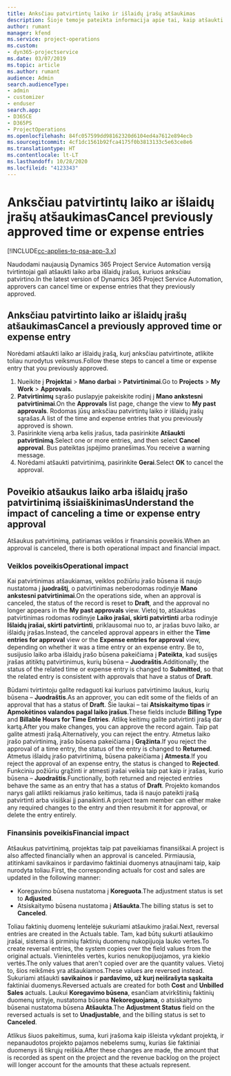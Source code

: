 ```yaml
---
title: Anksčiau patvirtintų laiko ir išlaidų įrašų atšaukimas
description: Šioje temoje pateikta informacija apie tai, kaip atšaukti anksčiau patvirtintą projekto laiko ir išlaidų operaciją.
author: rumant
manager: kfend
ms.service: project-operations
ms.custom:
- dyn365-projectservice
ms.date: 03/07/2019
ms.topic: article
ms.author: rumant
audience: Admin
search.audienceType:
- admin
- customizer
- enduser
search.app:
- D365CE
- D365PS
- ProjectOperations
ms.openlocfilehash: 84fc057599dd98162320d6104ed4a7612e894ecb
ms.sourcegitcommit: 4cf1dc1561b92fca4175f0b3813133c5e63ce8e6
ms.translationtype: HT
ms.contentlocale: lt-LT
ms.lasthandoff: 10/28/2020
ms.locfileid: "4123343"
---
```

# <a name="cancel-previously-approved-time-or-expense-entries"></a><span data-ttu-id="ec815-103">Anksčiau patvirtintų laiko ar išlaidų įrašų atšaukimas</span><span class="sxs-lookup"><span data-stu-id="ec815-103">Cancel previously approved time or expense entries</span></span>

[!INCLUDE[cc-applies-to-psa-app-3.x](../includes/cc-applies-to-psa-app-3x.md)]

<span data-ttu-id="ec815-104">Naudodami naujausią Dynamics 365 Project Service Automation versiją tvirtintojai gali atšaukti laiko arba išlaidų įrašus, kuriuos anksčiau patvirtino.</span><span class="sxs-lookup"><span data-stu-id="ec815-104">In the latest version of Dynamics 365 Project Service Automation, approvers can cancel time or expense entries that they previously approved.</span></span>

## <a name="cancel-a-previously-approved-time-or-expense-entry"></a><span data-ttu-id="ec815-105">Anksčiau patvirtinto laiko ar išlaidų įrašų atšaukimas</span><span class="sxs-lookup"><span data-stu-id="ec815-105">Cancel a previously approved time or expense entry</span></span>

<span data-ttu-id="ec815-106">Norėdami atšaukti laiko ar išlaidų įrašą, kurį anksčiau patvirtinote, atlikite toliau nurodytus veiksmus.</span><span class="sxs-lookup"><span data-stu-id="ec815-106">Follow these steps to cancel a time or expense entry that you previously approved.</span></span>

1. <span data-ttu-id="ec815-107">Nueikite į **Projektai** \> **Mano darbai** \> **Patvirtinimai**.</span><span class="sxs-lookup"><span data-stu-id="ec815-107">Go to **Projects** \> **My Work** \> **Approvals**.</span></span>
2. <span data-ttu-id="ec815-108">**Patvirtinimų** sąrašo puslapyje pakeiskite rodinį į **Mano ankstesni patvirtinimai**.</span><span class="sxs-lookup"><span data-stu-id="ec815-108">On the **Approvals** list page, change the view to **My past approvals**.</span></span> <span data-ttu-id="ec815-109">Rodomas jūsų anksčiau patvirtintų laiko ir išlaidų įrašų sąrašas.</span><span class="sxs-lookup"><span data-stu-id="ec815-109">A list of the time and expense entries that you previously approved is shown.</span></span>
3. <span data-ttu-id="ec815-110">Pasirinkite vieną arba kelis įrašus, tada pasirinkite **Atšaukti patvirtinimą**.</span><span class="sxs-lookup"><span data-stu-id="ec815-110">Select one or more entries, and then select **Cancel approval**.</span></span> <span data-ttu-id="ec815-111">Bus pateiktas įspėjimo pranešimas.</span><span class="sxs-lookup"><span data-stu-id="ec815-111">You receive a warning message.</span></span>
4. <span data-ttu-id="ec815-112">Norėdami atšaukti patvirtinimą, pasirinkite **Gerai**.</span><span class="sxs-lookup"><span data-stu-id="ec815-112">Select **OK** to cancel the approval.</span></span>

## <a name="understand-the-impact-of-canceling-a-time-or-expense-entry-approval"></a><span data-ttu-id="ec815-113">Poveikio atšaukus laiko arba išlaidų įrašo patvirtinimą išsiaiškinimas</span><span class="sxs-lookup"><span data-stu-id="ec815-113">Understand the impact of canceling a time or expense entry approval</span></span>

<span data-ttu-id="ec815-114">Atšaukus patvirtinimą, patiriamas veiklos ir finansinis poveikis.</span><span class="sxs-lookup"><span data-stu-id="ec815-114">When an approval is canceled, there is both operational impact and financial impact.</span></span>

### <a name="operational-impact"></a><span data-ttu-id="ec815-115">Veiklos poveikis</span><span class="sxs-lookup"><span data-stu-id="ec815-115">Operational impact</span></span>

<span data-ttu-id="ec815-116">Kai patvirtinimas atšaukiamas, veiklos požiūriu įrašo būsena iš naujo nustatoma į **juodraštį**, o patvirtinimas neberodomas rodinyje **Mano ankstesni patvirtinimai**.</span><span class="sxs-lookup"><span data-stu-id="ec815-116">On the operations side, when an approval is canceled, the status of the record is reset to **Draft**, and the approval no longer appears in the **My past approvals** view.</span></span> <span data-ttu-id="ec815-117">Vietoj to, atšauktas patvirtinimas rodomas rodinyje **Laiko įrašai, skirti patvirtinti** arba rodinyje **Išlaidų įrašai, skirti patvirtinti**, priklausomai nuo to, ar įrašas buvo laiko, ar išlaidų įrašas.</span><span class="sxs-lookup"><span data-stu-id="ec815-117">Instead, the canceled approval appears in either the **Time entries for approval** view or the **Expense entries for approval** view, depending on whether it was a time entry or an expense entry.</span></span> <span data-ttu-id="ec815-118">Be to, susijusio laiko arba išlaidų įrašo būsena pakeičiama į **Pateikta**, kad susijęs įrašas atitiktų patvirtinimus, kurių būsena – **Juodraštis**.</span><span class="sxs-lookup"><span data-stu-id="ec815-118">Additionally, the status of the related time or expense entry is changed to **Submitted**, so that the related entry is consistent with approvals that have a status of **Draft**.</span></span>

<span data-ttu-id="ec815-119">Būdami tvirtintoju galite redaguoti kai kuriuos patvirtinimo laukus, kurių būsena – **Juodraštis**.</span><span class="sxs-lookup"><span data-stu-id="ec815-119">As an approver, you can edit some of the fields of an approval that has a status of **Draft**.</span></span> <span data-ttu-id="ec815-120">Šie laukai – tai **Atsiskaitymo tipas** ir **Apmokėtinos valandos pagal laiko įrašus**.</span><span class="sxs-lookup"><span data-stu-id="ec815-120">These fields include **Billing Type** and **Billable Hours for Time Entries**.</span></span> <span data-ttu-id="ec815-121">Atlikę keitimų galite patvirtinti įrašą dar kartą.</span><span class="sxs-lookup"><span data-stu-id="ec815-121">After you make changes, you can approve the record again.</span></span> <span data-ttu-id="ec815-122">Taip pat galite atmesti įrašą.</span><span class="sxs-lookup"><span data-stu-id="ec815-122">Alternatively, you can reject the entry.</span></span> <span data-ttu-id="ec815-123">Atmetus laiko įrašo patvirtinimą, įrašo būsena pakeičiama į **Grąžinta**.</span><span class="sxs-lookup"><span data-stu-id="ec815-123">If you reject the approval of a time entry, the status of the entry is changed to **Returned**.</span></span> <span data-ttu-id="ec815-124">Atmetus išlaidų įrašo patvirtinimą, būsena pakeičiama į **Atmesta**.</span><span class="sxs-lookup"><span data-stu-id="ec815-124">If you reject the approval of an expense entry, the status is changed to **Rejected**.</span></span> <span data-ttu-id="ec815-125">Funkciniu požiūriu grąžinti ir atmesti įrašai veikia taip pat kaip ir įrašas, kurio būsena – **Juodraštis**.</span><span class="sxs-lookup"><span data-stu-id="ec815-125">Functionally, both returned and rejected entries behave the same as an entry that has a status of **Draft**.</span></span> <span data-ttu-id="ec815-126">Projekto komandos narys gali atlikti reikiamus įrašo keitimus, tada iš naujo pateikti įrašą patvirtinti arba visiškai jį panaikinti.</span><span class="sxs-lookup"><span data-stu-id="ec815-126">A project team member can either make any required changes to the entry and then resubmit it for approval, or delete the entry entirely.</span></span>

### <a name="financial-impact"></a><span data-ttu-id="ec815-127">Finansinis poveikis</span><span class="sxs-lookup"><span data-stu-id="ec815-127">Financial impact</span></span>

<span data-ttu-id="ec815-128">Atšaukus patvirtinimą, projektas taip pat paveikiamas finansiškai.</span><span class="sxs-lookup"><span data-stu-id="ec815-128">A project is also affected financially when an approval is canceled.</span></span> <span data-ttu-id="ec815-129">Pirmiausia, atitinkami savikainos ir pardavimo faktiniai duomenys atnaujinami taip, kaip nurodyta toliau.</span><span class="sxs-lookup"><span data-stu-id="ec815-129">First, the corresponding actuals for cost and sales are updated in the following manner:</span></span>

- <span data-ttu-id="ec815-130">Koregavimo būsena nustatoma į **Koreguota**.</span><span class="sxs-lookup"><span data-stu-id="ec815-130">The adjustment status is set to **Adjusted**.</span></span>
- <span data-ttu-id="ec815-131">Atsiskaitymo būsena nustatoma į **Atšaukta**.</span><span class="sxs-lookup"><span data-stu-id="ec815-131">The billing status is set to **Canceled**.</span></span>

<span data-ttu-id="ec815-132">Toliau faktinių duomenų lentelėje sukuriami atšaukimo įrašai.</span><span class="sxs-lookup"><span data-stu-id="ec815-132">Next, reversal entries are created in the Actuals table.</span></span> <span data-ttu-id="ec815-133">Tam, kad būtų sukurti atšaukimo įrašai, sistema iš pirminių faktinių duomenų nukopijuoja lauko vertes.</span><span class="sxs-lookup"><span data-stu-id="ec815-133">To create reversal entries, the system copies over the field values from the original actuals.</span></span> <span data-ttu-id="ec815-134">Vienintelės vertės, kurios nenukopijuojamos, yra kiekio vertės.</span><span class="sxs-lookup"><span data-stu-id="ec815-134">The only values that aren't copied over are the quantity values.</span></span> <span data-ttu-id="ec815-135">Vietoj to, šios reikšmės yra atšaukiamos.</span><span class="sxs-lookup"><span data-stu-id="ec815-135">These values are reversed instead.</span></span> <span data-ttu-id="ec815-136">Sukuriami atšaukti **savikainos** ir **pardavimo, už kurį neišrašyta sąskaita** faktiniai duomenys.</span><span class="sxs-lookup"><span data-stu-id="ec815-136">Reversed actuals are created for both **Cost** and **Unbilled Sales** actuals.</span></span> <span data-ttu-id="ec815-137">Laukui **Koregavimo būsena**, esančiam atvirkštinių faktinių duomenų srityje, nustatoma būsena **Nekoreguojama**, o atsiskaitymo būsenai nustatoma būsena **Atšaukta**.</span><span class="sxs-lookup"><span data-stu-id="ec815-137">The **Adjustment Status** field on the reversed actuals is set to **Unadjustable**, and the billing status is set to **Canceled**.</span></span>

<span data-ttu-id="ec815-138">Atlikus šiuos pakeitimus, suma, kuri įrašoma kaip išleista vykdant projektą, ir nepanaudotos projekto pajamos nebelems sumų, kurias šie faktiniai duomenys iš tikrųjų reiškia.</span><span class="sxs-lookup"><span data-stu-id="ec815-138">After these changes are made, the amount that is recorded as spent on the project and the revenue backlog on the project will longer account for the amounts that these actuals represent.</span></span>
